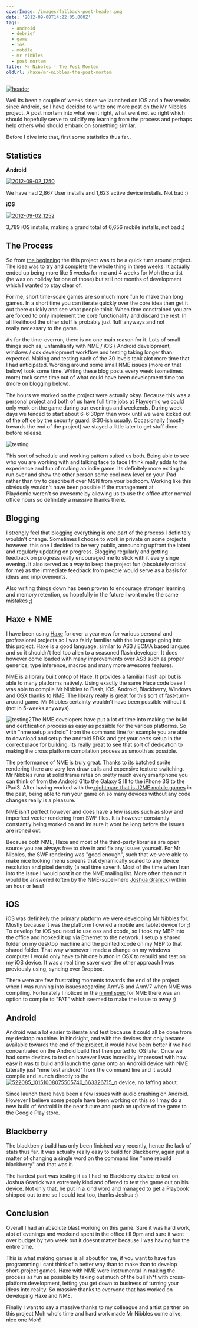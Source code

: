 ```yaml
---
coverImage: /images/fallback-post-header.png
date: '2012-09-08T14:22:05.000Z'
tags:
  - android
  - debrief
  - game
  - ios
  - mobile
  - mr nibbles
  - post mortem
title: Mr Nibbles - The Post Mortem
oldUrl: /haxe/mr-nibbles-the-post-mortem
---
```


[![](/wp-content/uploads/2012/09/header.jpg "header")](/wp-content/uploads/2012/09/header.jpg)

Well its been a couple of weeks since we launched on iOS and a few weeks since Android, so I have decided to write one more post on the Mr Nibbles project. A post mortem into what went right, what went not so right which should hopefully serve to solidify my learning from the process and perhaps help others who should embark on something similar.

<!-- more -->

Before I dive into that, first some statistics thus far..

## Statistics

**Android**

[![](/wp-content/uploads/2012/09/2012-09-02_1250.png "2012-09-02_1250")](/wp-content/uploads/2012/09/2012-09-02_1250.png)

We have had 2,867 User installs and 1,623 active device installs. Not bad :)

**iOS**

[![](/wp-content/uploads/2012/09/2012-09-02_1252.png "2012-09-02_1252")](/wp-content/uploads/2012/09/2012-09-02_1252.png)

3,789 iOS installs, making a grand total of 6,656 mobile installs, not bad :)

## The Process

So from [the beginning](/posts/lets-make-a-mobile-game-in-3-weeks-with-haxe-nme/) the this project was to be a quick turn around project. The idea was to try and complete the whole thing in three weeks. It actually ended up being more like 5 weeks for me and 4 weeks for Moh the artist (he was on holiday for one of those) but still not months of development which I wanted to stay clear of.

For me, short time-scale games are so much more fun to make than long games. In a short time you can iterate quickly over the core idea then get it out there quickly and see what people think. When time constrained you are are forced to only implement the core functionality and discard the rest. In all likelihood the other stuff is probably just fluff anyways and not really necessary to the game.

As for the time-overrun, there is no one main reason for it. Lots of small things such as; unfamiliarity with NME / iOS / Android development, windows / osx development workflow and testing taking longer than expected. Making and testing each of the 30 levels took alot more time that I had anticipated. Working around some small NME issues (more on that below) took some time. Writing these blog posts every week (sometimes more) took some time out of what could have been development time too (more on blogging below).

The hours we worked on the project were actually okay. Because this was a personal project and both of us have full time jobs at [Playdemic](https://www.playdemic.com/) we could only work on the game during our evenings and weekends. During week days we tended to start about 6-6:30pm then work until we were kicked out of the office by the security guard. 8:30-ish usually. Occasionally (mostly towards the end of the project) we stayed a little later to get stuff done before release.

![](/wp-content/uploads/2012/09/testing.jpg "testing")

This sort of schedule and working pattern suited us both. Being able to see who you are working with and talking face to face I think really adds to the experience and fun of making an indie game. Its definitely more exiting to run over and show the other person some cool new level on your iPad rather than try to describe it over MSN from your bedroom. Working like this obviously wouldn't have been possible if the management at Playdemic weren't so awesome by allowing us to use the office after normal office hours so definitely a massive thanks there.

## Blogging

I strongly feel that blogging everything is one part of the process I definitely wouldn't change. Sometimes I choose to work in private on some projects however  this one I decided to be very public, announcing upfront the intent and regularly updating on progress. Blogging regularly and getting feedback on progress really encouraged me to stick with it every singe evening. It also served as a way to keep the project fun (absolutely critical for me) as the immediate feedback from people would serve as a basis for ideas and improvements.

Also writing things down has been proven to encourage stronger learning and memory retention, so hopefully in the future I wont make the same mistakes ;)

## Haxe + NME

I have been using [Haxe](https://haxe.org) for over a year now for various personal and professional projects so I was fairly familiar with the language going into this project. Haxe is a good language, similar to AS3 / ECMA based langues and so it shouldn't feel too alien to a seasoned flash developer. It does however come loaded with many improvements over AS3 such as proper generics, type inference, macros and many more awesome features.

[NME](https://haxenme.org) is a library built ontop of Haxe. It provides a familiar flash api but is able to many platforms natively. Using exactly the same Haxe code base I was able to compile Mr Nibbles to Flash, iOS, Android, Blackberry, Windows and OSX thanks to NME. The library really is great for this sort of fast-turn-around game. Mr Nibbles certainty wouldn't have been possible without it (not in 5-weeks anyways).

![](/wp-content/uploads/2012/09/testing2.jpg "testing2")The NME developers have put a lot of time into making the build and certification process as easy as possible for the various platforms. So with "nme setup android" from the command line for example you are able to download and setup the android SDKs and get your certs setup in the correct place for building. Its really great to see that sort of dedication to making the cross platform compilation process as smooth as possible.

The performance of NME is truly great. Thanks to its batched sprite rendering there are very few draw calls and expensive texture-switching. Mr Nibbles runs at solid frame rates on pretty much every smartphone you can think of from the Android G1to the Galaxy S III to the iPhone 3G to the iPad3\. After having worked with the[ nightmare that is J2ME mobile games](/posts/worms-2/) in the past, being able to run your game on so many devices without any code changes really is a pleasure.

NME isn't perfect however and does have a few issues such as slow and imperfect vector rendering from SWF files. It is however constantly constantly being worked on and im sure it wont be long before the issues are ironed out.

Because both NME, Haxe and most of the third-party libraries are open source you are always free to dive in and fix any issues yourself. For Mr Nibbles, the SWF rendering was "good enough", such that we were able to make nice looking menu screens that dynamically scaled to any device resolution and pixel density (a real time saver!). Most of the time when I ran into the issue I would post it on the NME mailing list. More often than not it would be answered (often by the NME-super-hero [Joshua Granick](https://www.joshuagranick.com)) within an hour or less!

## iOS

iOS was definitely the primary platform we were developing Mr Nibbles for. Mostly because it was the platform I owned a mobile and tablet device for ;) To develop for iOS you need to use osx and xcode, so I took my MBP into the office and hooked it up via Ethernet to the network. I setup a shared folder on my desktop machine and the pointed xcode on my MBP to that shared folder. That way whenever I made a change on my windows computer I would only have to hit one button in OSX to rebuild and test on my iOS device. It was a real time saver over the other approach I was previously using, syncing over Dropbox.

There were are few frustrating moments towards the end of the project when I was running into issues regarding ArmV6 and ArmV7 when NME was compiling. Fortunately I noticed in the [nmml spec](https://www.google.co.uk/url?sa=t&rct=j&q=&esrc=s&source=web&cd=1&cad=rja&ved=0CCMQFjAA&url=http%3A%2F%2Fcode.google.com%2Fp%2Fnekonme%2Fsource%2Fbrowse%2Ftrunk%2Ftools%2Fcommand-line%2Fspec.nmml&ei=If9EUI7UN4ez0QWYkYHQCw&usg=AFQjCNEl3n-oz1tHz4ZPceTNYidpyTxolA) for NME there was an option to compile to "FAT" which seemed to make the issue to away ;)

## Android

Android was a lot easier to iterate and test because it could all be done from my desktop machine. In hindsight, and with the devices that only became available towards the end of the project, it would have been better if we had concentrated on the Android build first then ported to iOS later. Once we had some devices to test on however I was incredibly impressed with how easy it was to build and launch the game onto an Android device with NME. Literally just "nme test android" from the command line and it would compile and launch directly to the[![](/wp-content/uploads/2012/09/522085_10151008075505740_663326715_n-300x224.jpeg "522085_10151008075505740_663326715_n")](/wp-content/uploads/2012/09/522085_10151008075505740_663326715_n.jpeg) device, no faffing about.

Since launch there have been a few issues with audio crashing on Android. However I believe some people have been working on this so I may do a new build of Android in the near future and push an update of the game to the Google Play store.

## Blackberry

The blackberry build has only been finished very recently, hence the lack of stats thus far. It was actually really easy to build for Blackberry, again just a matter of changing a single word on the command line "nme rebuild blackberry" and that was it.

The hardest part was testing it as I had no Blackberry device to test on. Joshua Granick was extremely kind and offered to test the game out on his device. Not only that, he put in a kind word and managed to get a Playbook shipped out to me so I could test too, thanks Joshua :)

## Conclusion

Overall I had an absolute blast working on this game. Sure it was hard work, alot of evenings and weekend spent in the office till 9pm and sure it went over budget by two week but it doesnt matter because I was having fun the entire time.

This is what making games is all about for me, if you want to have fun programming I cant think of a better way than to make than to develop short-project games. Haxe with NME were instrumental in making the process as fun as possible by taking out much of the bull sh\*t with cross-platform development, letting you get down to business of turning your ideas into reality. So massive thanks to everyone that has worked on developing Haxe and NME.

Finally I want to say a massive thanks to my colleague and artist partner on this project Moh who's time and hard work made Mr Nibbles come alive, nice one Moh!

